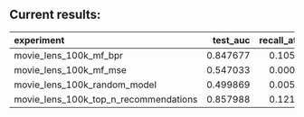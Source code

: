 ## Current results:

| experiment | test_auc | recall_at_10 | precision_at_10 | mean_average_precision_at_10 | ndcg_at_10 | pri_at_10 | entropy_diversity_at_10 |
| :--- | ---: | ---: | ---: | ---: | ---: | ---: | ---: |
| movie_lens_100k_mf_bpr | 0.847677 | 0.105514 | 0.105514 | 0.119480 | 0.113007 | 0.191468 | 0.745875 |
| movie_lens_100k_mf_mse | 0.547033 | 0.000530 | 0.000530 | 0.000299 | 0.000413 | -0.237069 | 0.886510 |
| movie_lens_100k_random_model | 0.499869 | 0.005832 | 0.005832 | 0.006084 | 0.006023 | -0.006592 | 0.980458 |
| movie_lens_100k_top_n_recommendations | 0.857988 | 0.121633 | 0.121633 | 0.144652 | 0.133137 | 0.653896 | 0.211595 |
